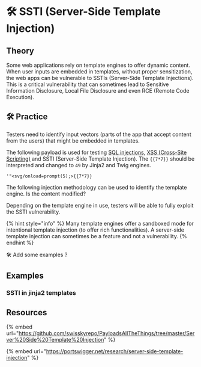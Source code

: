 # 🛠️ SSTI (Server-Side Template Injection)

## Theory

Some web applications rely on template engines to offer dynamic content. When user inputs are embedded in templates, without proper sensitization, the web apps can be vulnerable to SSTIs (Server-Side Template Injections). This is a critical vulnerability that can sometimes lead to Sensitive Information Disclosure, Local File Disclosure and even RCE (Remote Code Execution).

## 🛠️ Practice

Testers need to identify input vectors (parts of the app that accept content from the users) that might be embedded in templates.

The following payload is used for testing [SQL injections](sqli.md), [XSS (Cross-Site Scripting)](xss.md) and SSTI (Server-Side Template Injection). The `{{7*7}}` should be interpreted and changed to `49` by Jinja2 and Twig engines.

```
'"<svg/onload=prompt(5);>{{7*7}}
```

The following injection methodology can be used to identify the template engine. Is the content modified?

Depending on the template engine in use, testers will be able to fully exploit the SSTI vulnerability.

{% hint style="info" %}
Many template engines offer a sandboxed mode for intentional template injection (to offer rich functionalities). A server-side template injection can sometimes be a feature and not a vulnerability.
{% endhint %}

🛠️ Add some examples ?

## Examples

### SSTI in jinja2 templates





## Resources

{% embed url="https://github.com/swisskyrepo/PayloadsAllTheThings/tree/master/Server%20Side%20Template%20Injection" %}

{% embed url="https://portswigger.net/research/server-side-template-injection" %}
